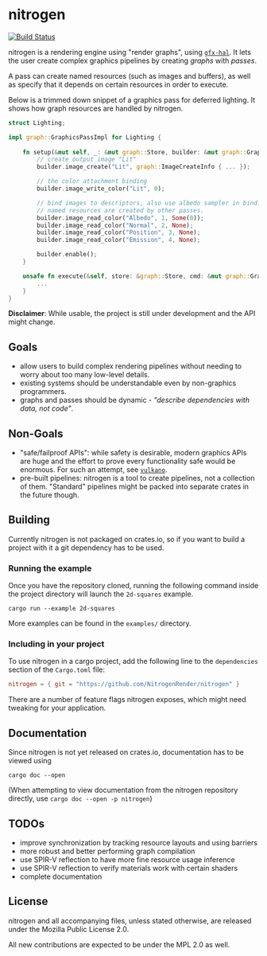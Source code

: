 # nitrogen

[![Build Status](https://travis-ci.org/NitrogenRender/nitrogen.svg?branch=master)](https://travis-ci.org/NitrogenRender/nitrogen)

nitrogen is a rendering engine using "render graphs", using [`gfx-hal`](https://github.com/gfx-rs/gfx).
It lets the user create complex graphics pipelines by creating *graphs* with *passes*.

A pass can create named resources (such as images and buffers), as well as specify that it depends on certain resources in order to execute.

Below is a trimmed down snippet of a graphics pass for deferred lighting. It shows how graph resources are handled by nitrogen.

```rust
struct Lighting;

impl graph::GraphicsPassImpl for Lighting {
    
    fn setup(&mut self, _: &mut graph::Store, builder: &mut graph::GraphBuilder) {
        // create output image "Lit"
        builder.image_create("Lit", graph::ImageCreateInfo { ... });

        // the color attachment binding
        builder.image_write_color("Lit", 0);

        // bind images to descriptors, also use albedo sampler in binding 0.
        // named resources are created by other passes.
        builder.image_read_color("Albedo", 1, Some(0));
        builder.image_read_color("Normal", 2, None);
        builder.image_read_color("Position", 3, None);
        builder.image_read_color("Emission", 4, None);

        builder.enable();
    }

    unsafe fn execute(&self, store: &graph::Store, cmd: &mut graph::GraphicsCommandBuffer) {
        ...
    }
}
```

**Disclaimer**: While usable, the project is still under development and the API might change.

## Goals

 - allow users to build complex rendering pipelines without needing to worry about too many low-level details.
 - existing systems should be understandable even by non-graphics programmers.
 - graphs and passes should be dynamic - *"describe dependencies with data, not code"*.

## Non-Goals

 - "safe/failproof APIs": while safety is desirable, modern graphics APIs are huge and the effort to prove every functionality safe would be enormous. For such an attempt, see [`vulkano`](https://github.com/vulkano-rs/vulkano).
 - pre-built pipelines: nitrogen is a tool to create pipelines, not a collection of them. "Standard" pipelines might be packed into separate crates in the future though.


## Building

Currently nitrogen is not packaged on crates.io, so if you want to build a project with it a
git dependency has to be used.

### Running the example

Once you have the repository cloned, running the following command inside the project directory will launch the `2d-squares` example.

```
cargo run --example 2d-squares
```

More examples can be found in the `examples/` directory.

### Including in your project

To use nitrogen in a cargo project, add the following line to the `dependencies` section of the `Cargo.toml` file:

```toml
nitrogen = { git = "https://github.com/NitrogenRender/nitrogen" }
```

There are a number of feature flags nitrogen exposes, which might need tweaking for your application.

## Documentation

Since nitrogen is not yet released on crates.io, documentation has to be viewed using

```
cargo doc --open
```

(When attempting to view documentation from the nitrogen repository directly, use `cargo doc --open -p nitrogen`)

## TODOs

 - improve synchronization by tracking resource layouts and using barriers
 - more robust and better performing graph compilation
 - use SPIR-V reflection to have more fine resource usage inference
 - use SPIR-V reflection to verify materials work with certain shaders
 - complete documentation 
 
## License

nitrogen and all accompanying files, unless stated otherwise, are released under the Mozilla Public License 2.0.

All new contributions are expected to be under the MPL 2.0 as well.


